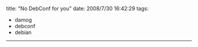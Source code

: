title: "No DebConf for you"
date: 2008/7/30 16:42:29
tags:
- damog
- debconf
- debian
---
<div><img src="http://damog.net/files/pics/damog-nodebconf.jpg" alt="" /></div>